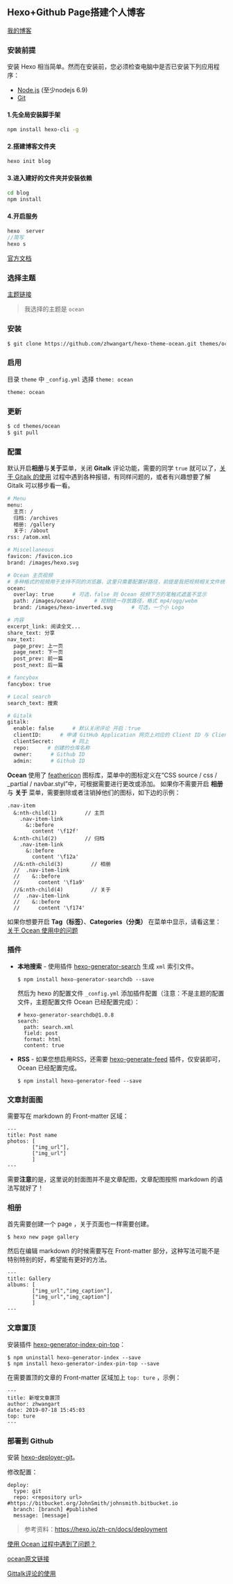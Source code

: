 ## Hexo+Github Page搭建个人博客

[我的博客](https://wgjh5.github.io/)

### 安装前提

安装 Hexo 相当简单。然而在安装前，您必须检查电脑中是否已安装下列应用程序：

- [Node.js](http://nodejs.org/) (至少nodejs 6.9)
- [Git](http://git-scm.com/)

#### 1.先全局安装脚手架

````bash
npm install hexo-cli -g
````

#### 2.搭建博客文件夹

````bash
hexo init blog
````

#### 3.进入建好的文件夹并安装依赖

````bash
cd blog
npm install
````

#### 4.开启服务

````js
hexo  server 
//简写
hexo s
````

[官方文档](https://hexo.io/zh-cn/)

### 选择主题

[主题链接](https://hexo.io/themes/)

> 我选择的主题是 `ocean`

### 安装

```bash
$ git clone https://github.com/zhwangart/hexo-theme-ocean.git themes/ocean
```

### 启用

目录 `theme` 中 `_config.yml` 选择 `theme: ocean`

```bash
theme: ocean
```

### 更新

```bash
$ cd themes/ocean
$ git pull
```

### 配置

默认开启**相册**与**关于**菜单，关闭 **Gitalk** 评论功能，需要的同学 `true` 就可以了，[关于 Gitalk 的使用](https://zhwangart.github.io/2018/12/06/Gitalk/) 过程中遇到各种报错，有同样问题的，或者有兴趣想要了解 Gitalk 可以移步看一看。

```bash
# Menu
menu:
  主页: /
  归档: /archives
  相册: /gallery
  关于: /about
rss: /atom.xml

# Miscellaneous
favicon: /favicon.ico
brand: /images/hexo.svg

# Ocean 主页视频
# 多种格式的视频用于支持不同的浏览器，这里只需要配置好路径，前提是我把视频相关文件统一目录存放。
ocean:
  overlay: true      # 可选，false 则 Ocean 视频下方的笔触式遮盖不显示
  path: /images/ocean/      # 视频统一存放路径，格式 mp4/ogg/webm
  brand: /images/hexo-inverted.svg      # 可选，一个小 Logo

# 内容
excerpt_link: 阅读全文...
share_text: 分享
nav_text:
  page_prev: 上一页
  page_next: 下一页
  post_prev: 前一篇
  post_next: 后一篇

# fancybox
fancybox: true

# Local search
search_text: 搜索

# Gitalk
gitalk:
  enable: false      # 默认关闭评论 开启：true
  clientID:      # 申请 GitHub Application 网页上对应的 Client ID 与 Client Secret 参数
  clientSecret:      # 同上
  repo:      # 创建的仓库名称
  owner:      # Github ID
  admin:      # Github ID
```

**Ocean** 使用了 [feathericon](https://feathericon.com/) 图标库，菜单中的图标定义在“CSS source / css / _partial / navbar.styl”中，可根据需要进行更改或添加。
如果你不需要开启 **相册** 与 **关于** 菜单，需要删除或者注销掉他们的图标，如下边的示例：

```
.nav-item
  &:nth-child(1)         // 主页
    .nav-item-link
      &::before
        content '\f12f'
  &:nth-child(2)         // 归档
    .nav-item-link
      &::before
        content '\f12a'
  //&:nth-child(3)         // 相册
  //  .nav-item-link
  //    &::before
  //      content '\f1a9'
  //&:nth-child(4)         // 关于
  //  .nav-item-link
  //    &::before
  //      content '\f174'
```

如果你想要开启 **Tag（标签）**、**Categories（分类）** 在菜单中显示，请看这里：[关于 Ocean 使用中的问题](https://zhwangart.github.io/2019/07/02/Ocean-Issues/)

### 插件

- **本地搜索** - 使用插件 [hexo-generator-search](https://github.com/wzpan/hexo-generator-search) 生成 `xml` 索引文件。

  ```
  $ npm install hexo-generator-searchdb --save
  ```

  然后为 hexo 的配置文件 `_config.yml` 添加插件配置（注意：不是主题的配置文件，主题配置文件 Ocean 已经配置完成）：

  ```
  # hexo-generator-searchdb@1.0.8
  search:
    path: search.xml
    field: post
    format: html
    content: true
  ```

- **RSS** - 如果您想启用RSS，还需要 [hexo-generate-feed](https://github.com/hexojs/hexo-generator-feed) 插件，仅安装即可，Ocean 已经配置完成。

  ```
  $ npm install hexo-generator-feed --save
  ```

### 文章封面图

需要写在 markdown 的 Front-matter 区域：

```
---
title: Post name
photos: [
        ["img_url"],
        ["img_url"]
        ]
---
```

需要**注意**的是，这里说的封面图并不是文章配图，文章配图按照 markdown 的语法写就好了！

### 相册

首先需要创建一个 page ，关于页面也一样需要创建。

```
$ hexo new page gallery
```

然后在编辑 markdown 的时候需要写在 Front-matter 部分，这种写法可能不是特别特别的好，希望能有更好的方法。

```
---
title: Gallery
albums: [
        ["img_url","img_caption"],
        ["img_url","img_caption"]
        ]
---
```

### 文章置顶

安装插件 [hexo-generator-index-pin-top](https://github.com/netcan/hexo-generator-index-pin-top)：

```
$ npm uninstall hexo-generator-index --save
$ npm install hexo-generator-index-pin-top --save
```

在需要置顶的文章的 Front-matter 区域加上 `top: ture` ，示例：

```
---
title: 新增文章置顶
author: zhwangart
date: 2019-07-18 15:45:03
top: ture
---
```

### 部署到 Github

安装 [hexo-deployer-git](https://github.com/hexojs/hexo-deployer-git)。

修改配置：

```
deploy:
  type: git
  repo: <repository url> #https://bitbucket.org/JohnSmith/johnsmith.bitbucket.io
  branch: [branch] #published
  message: [message]
```

> 参考资料：<https://hexo.io/zh-cn/docs/deployment>

[使用 Ocean 过程中遇到了问题？](https://zhwangart.github.io/2019/07/02/Ocean-Issues/)

[ocean原文链接](https://zhwangart.github.io/2018/11/30/Ocean/)

[Gittalk评论的使用](https://zhwangart.github.io/2018/12/06/Gitalk/)
